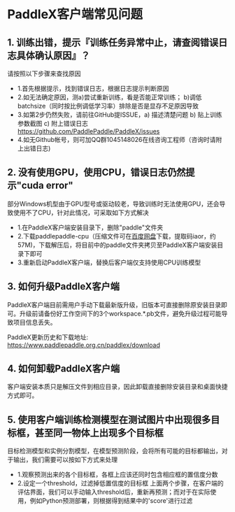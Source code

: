 # PaddleX客户端常见问题

## 1. 训练出错，提示『训练任务异常中止，请查阅错误日志具体确认原因』？
请按照以下步骤来查找原因

- 1.首先根据提示，找到错误日志，根据日志提示判断原因
- 2.如无法确定原因，测a)尝试重新训练，看是否能正常训练； b)调低batchsize（同时按比例调低学习率）排除是否是显存不足原因导致
- 3.如第2步仍然失败，请前往GitHub提ISSUE，a) 描述清楚问题 b) 贴上训练参数截图 c) 附上错误日志   https://github.com/PaddlePaddle/PaddleX/issues
- 4.如无Github帐号，则可加QQ群1045148026在线咨询工程师（咨询时请附上出错日志)

## 2. 没有使用GPU，使用CPU，错误日志仍然提示"cuda error"
部分Windows机型由于GPU型号或驱动较老，导致训练时无法使用GPU，还会导致使用不了CPU，针对此情况，可采取如下方式解决
- 1.在PaddleX客户端安装目录下，删除"paddle"文件夹
- 2.下载paddlepaddle-cpu（压缩文件可在[百度网盘](https://pan.baidu.com/s/1GrzLCuzuw-PAEx4BELnc0w)下载，提取码iaor，约57M)，下载解压后，将目前中的paddle文件夹拷贝至PaddleX客户端安装目录下即可
- 3.重新启动PaddleX客户端，替换后客户端仅支持使用CPU训练模型

## 3. 如何升级PaddleX客户端
PaddleX客户端目前需用户手动下载最新版升级，旧版本可直接删除原安装目录即可。升级前请备份好工作空间下的3个workspace.*.pb文件，避免升级过程可能导致项目信息丢失。

PaddleX更新历史和下载地址: https://www.paddlepaddle.org.cn/paddlex/download

## 4. 如何卸载PaddleX客户端
客户端安装本质只是解压文件到相应目录，因此卸载直接删除安装目录和桌面快捷方式即可。

## 5. 使用客户端训练检测模型在测试图片中出现很多目标框，甚至同一物体上出现多个目标框
目标检测模型和实例分割模型，在模型预测阶段，会将所有可能的目标都输出，对于输出，我们需要可以按如下方式来处理
- 1.观察预测出来的各个目标框，各框上应该还同时包含相应框的置信度分数
- 2.设定一个threshold，过滤掉低置信度的目标框
上面两个步骤，在客户端的评估界面，我们可以手动输入threshold后，重新再预测；而对于在实际使用，例如Python预测部署，则根据得到结果中的'score'进行过滤
